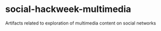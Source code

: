 # social-hackweek-multimedia
Artifacts related to exploration of multimedia content on social networks

